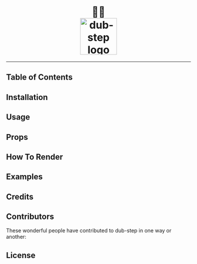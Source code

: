 <h1 align="center">
<!--emdaer-p
- '@emdaer/plugin-value-from-package'
- value: name
--> 🕺🏽
    </br>
    <img src="https://user-images.githubusercontent.com/1127238/30524706-690c72e0-9bad-11e7-9feb-4c76f572bdfc.png" alt="dub-step logo" title="dub-step logo" width="100">
</h1>
<p align="center">
<!--emdaer-p
  - '@emdaer/plugin-value-from-package'
  - value: description
-->
</p>
<hr />

<!--emdaer-p
  - '@emdaer/plugin-shields'
  - shields:
      - alt: 'Travis'
        image: 'travis/infiniteluke/dub-step.svg'
        link: 'https://travis-ci.org/infiniteluke/dub-step/'
        style: 'flat-square'
      - alt: 'npm'
        image: 'npm/v/dub-step.svg'
        link: 'https://www.npmjs.com/package/dub-step'
        style: 'flat-square'
      - alt: 'GitHub Issues'
        image: 'github/issues/infiniteluke/dub-step.svg'
        link: 'https://github.com/infiniteluke/dub-step/issues'
        style: 'flat-square'
      - alt: 'Coverage'
        image: 'coveralls/infiniteluke/dub-step.svg'
        link: ''
        style: 'flat-square'
      - alt: 'Styled with Prettier'
        image: 'badge/styled_with-prettier-ff69b4.svg'
        link: 'https://github.com/prettier/prettier'
        style: 'flat-square'
      - alt: 'README generated by emdaer'
        image: 'badge/📓-documented%20with%20emdaer-F06632.svg'
        link: 'https://github.com/emdaer/emdaer'
        style: 'flat-square'
-->
<!--emdaer-p
  - '@emdaer/plugin-shields'
  - shields:
      - alt: 'Twitter'
        image: 'twitter/url/https/github.com/infiniteluke/dub-step.svg'
        link: 'https://twitter.com/intent/tweet?text=Step%20through%20an%20index%20with%20style%20with%20dub-step.%20Check%20it%20out!%20https://github.com/infiniteluke/dub-step%20🕺🏽&url=%5Bobject%20Object%5D'
        style: 'social'
      - alt: 'GitHub stars'
        image: 'github/stars/infiniteluke/dub-step.svg'
        link: 'https://github.com/infiniteluke/dub-step/stargazers'
        style: 'social'
-->

<!--emdaer-p
  - '@emdaer/plugin-import'
  - path: .emdaer/README/description.md
-->

## Table of Contents
<!-- toc -->

## Installation
<!--emdaer-p
  - '@emdaer/plugin-import'
  - path: .emdaer/README/installation.md
-->

## Usage
<!--emdaer-p
  - '@emdaer/plugin-import'
  - path: .emdaer/README/usage.md
-->

## Props
<!--emdaer-p
  - '@emdaer/plugin-import'
  - path: .emdaer/README/props.md
-->

## How To Render
<!--emdaer-p
  - '@emdaer/plugin-import'
  - path: .emdaer/README/how-to-render.md
-->

## Examples
<!--emdaer-p
  - '@emdaer/plugin-import'
  - path: .emdaer/README/examples.md
-->

## Credits
<!--emdaer-p
  - '@emdaer/plugin-import'
  - path: .emdaer/README/credits.md
-->

## Contributors
These wonderful people have contributed to dub-step in one way or another:
<!--emdaer-p
  - '@emdaer/plugin-contributors-details-github'
-->

## License
<!--emdaer-p
  - '@emdaer/plugin-license-reference'
-->

<!--emdaer-t
  - '@emdaer/transform-table-of-contents'
-->
